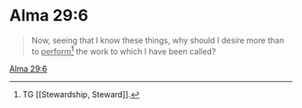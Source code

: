 # Alma 29:6

> Now, seeing that I know these things, why should I desire more than to <u>perform</u>[^a] the work to which I have been called?

[Alma 29:6](https://www.churchofjesuschrist.org/study/scriptures/bofm/alma/29?lang=eng&id=p6#p6)


[^a]: TG [[Stewardship, Steward]].
